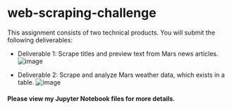 # web-scraping-challenge

This assignment consists of two technical products. You will submit the following deliverables:
- Deliverable 1: Scrape titles and preview text from Mars news articles.
![image](https://user-images.githubusercontent.com/62813833/230540953-9c04082f-f424-493f-8f6f-9af29a0c393f.png)

- Deliverable 2: Scrape and analyze Mars weather data, which exists in a table.
![image](https://user-images.githubusercontent.com/62813833/230540878-d6ed5e2a-0115-4f7f-abd0-51d50689dbc1.png)

#### Please view my Jupyter Notebook files for more details.

